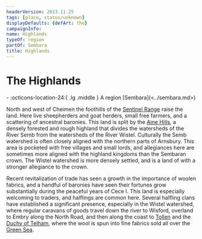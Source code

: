```yaml
---
headerVersion: 2023.11.25
tags: [place, status/unknown]
displayDefaults: {defArt: the}
campaignInfo:
name: Highlands
typeOf: region
partOf: Sembara
title: Highlands
---
```

# The Highlands
<div class="grid cards ext-narrow-margin ext-one-column" markdown>
-    :octicons-location-24:{ .lg .middle } A region [Sembara](<../sembara.md>)  
</div>


North and west of Cheimen the foothills of the [Sentinel Range](<../../../sentinel-range/sentinel-range.md>) raise the land. Here live sheepherders and goat herders, small free farmers, and a scattering of ancestral baronies. This land is split by the [Aine Hills](<../aine-hills.md>), a densely forested and rough highland that divides the watersheds of the River Semb from the watersheds of the River Wistel. Culturally the Semb watershed is often closely aligned with the northern parts of Arnsbury. This area is pocketed with free villages and small lords, and allegiances here are sometimes more aligned with the highland kingdoms than the Sembaran crown. The Wistel watershed is more densely settled, and is a land of with a stronger allegiance to the crown.  

Recent revitalization of trade has seen a growth in the importance of woolen fabrics, and a handful of baronies have seen their fortunes grow substantially during the peaceful years of Cece I. This land is especially welcoming to traders, and halflings are common here. Several halfling clans have established a significant presence, especially in the Wistel watershed, where regular caravans of goods travel down the river to Wisford, overland to Embry along the North Road, and then along the coast to [Tollen](<../../../western-green-sea/tollen/tollen.md>) and the [Duchy of Telham](<../northlands/duchy-of-telham.md>), where the wool is spun into fine fabrics sold all over the [Green Sea](<../../../green-sea.md>).

